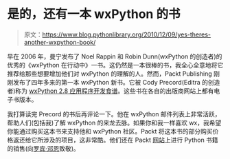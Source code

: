 # 是的，还有一本 wxPython 的书

> 原文：<https://www.blog.pythonlibrary.org/2010/12/09/yes-theres-another-wxpython-book/>

早在 2006 年，曼宁发布了 Noel Rappin 和 Robin Dunn(wxPython 的创造者)的优秀的《wxPython 在行动中》一书。这仍然是一本很棒的书，我全心全意地将它推荐给那些想要增加他们对 wxPython 的理解的人。然而，Packt Publishing 刚刚发布了四年多来的第一本 wxPython 新书。它被 Cody Precord(Editra 的创造者)称为 [wxPython 2.8 应用程序开发食谱](http://www.amazon.com/exec/obidos/ASIN/1849511780/thmovsthpy-20/)。这些书在各自的出版商网站上都有电子书版本。

我打算读完 Precord 的书后再评论一下。他在 wxPython 邮件列表上非常活跃，帮助人们(包括我)了解 wxPython 的来龙去脉。如果你和我一样喜欢 wx，我希望你能通过购买这本书来支持他和 wxPython 社区。Packt 将这本书的部分购买价格返还给它所涉及的项目，这非常酷。他们还在 Packt [网站](http://www.packtpub.com/article/exclusive-offer-on-python-books)上进行 Python 书籍的销售(向[罗宾·邓恩](http://wxpython.org/blog/2010/12/09/python-book-deals/)致敬)。